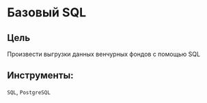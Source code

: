# Базовый SQL
## Цель

Произвести выгрузки данных венчурных фондов с помощью SQL

## Инструменты:
`SQL`, `PostgreSQL`